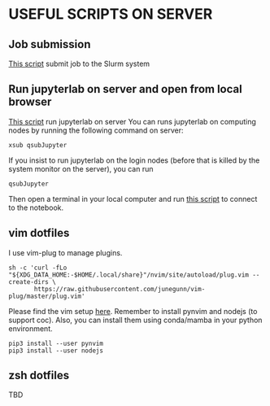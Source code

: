 # USEFUL SCRIPTS ON SERVER

## Job submission
[This script](./bin/xsub) submit job to the Slurm system

## Run jupyterlab on server and open from local browser
[This script](./bin/qsubJupyter) run jupyterlab on server
You can runs jupyterlab on computing nodes by running the following command on
server:
```shell
xsub qsubJupyter
```
If you insist to run jupyterlab on the login nodes (before that is killed by
the system monitor on the server), you can run
```shell
qsubJupyter
```
Then open a terminal in your local computer and run [this
script](./bin/remoteNotebook) to connect to the notebook.

## vim dotfiles

I use vim-plug to manage plugins.
```shell
sh -c 'curl -fLo "${XDG_DATA_HOME:-$HOME/.local/share}"/nvim/site/autoload/plug.vim --create-dirs \
       https://raw.githubusercontent.com/junegunn/vim-plug/master/plug.vim'
```
Please find the vim setup [here](./.config/nvim). Remember to install pynvim
and nodejs (to support coc). Also, you can install them using conda/mamba in
your python environment.

```shell
pip3 install --user pynvim
pip3 install --user nodejs
```

## zsh dotfiles
TBD
